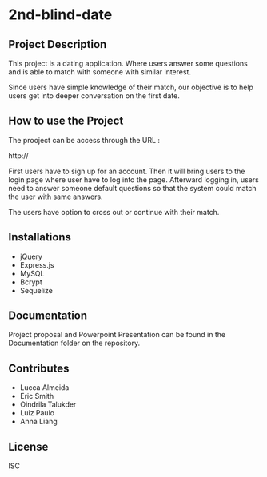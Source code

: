 # 2nd-blind-date

## Project Description
This project is a dating application.  Where users answer some questions and is able to match with someone with similar interest.

Since users have simple knowledge of their match, our objective is to help users get into deeper conversation on the first date.

## How to use the Project
The prooject can be access through the URL :

http://

First users have to sign up for an account. Then it will bring users to the login page where user have to log into the page. Afterward logging in, users need to answer someone default questions so that the system could match the user with same answers.

The users have option to cross out or continue with their match. 

## Installations
* jQuery
* Express.js
* MySQL
* Bcrypt
* Sequelize


## Documentation
Project proposal and Powerpoint Presentation can be found in the Documentation folder on the repository.


## Contributes
* Lucca Almeida
* Eric Smith
* Oindrila Talukder
* Luiz Paulo
* Anna Liang

## License
ISC
